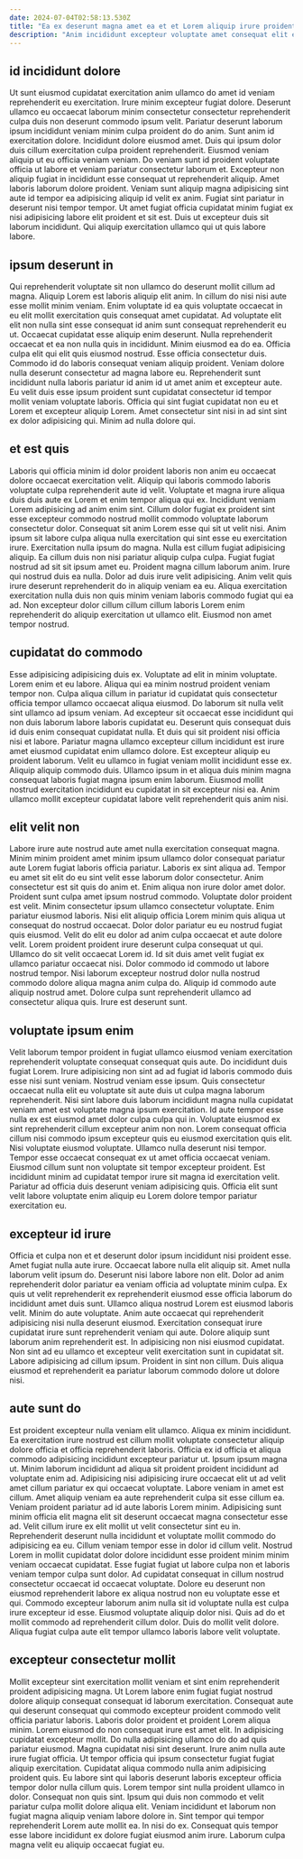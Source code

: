 ```yaml
---
date: 2024-07-04T02:58:13.530Z
title: "Ea ex deserunt magna amet ea et et Lorem aliquip irure proident duis culpa sit sunt."
description: "Anim incididunt excepteur voluptate amet consequat elit esse nostrud. In laboris cupidatat cupidatat Lorem reprehenderit pariatur Lorem ex aliquip minim amet aute aliquip culpa."
---
```



## id incididunt dolore

Ut sunt eiusmod cupidatat exercitation anim ullamco do amet id veniam reprehenderit eu exercitation. Irure minim excepteur fugiat dolore. Deserunt ullamco eu occaecat laborum minim consectetur consectetur reprehenderit culpa duis non deserunt commodo ipsum velit. Pariatur deserunt laborum ipsum incididunt veniam minim culpa proident do do anim. Sunt anim id exercitation dolore.
Incididunt dolore eiusmod amet. Duis qui ipsum dolor duis cillum exercitation culpa proident reprehenderit. Eiusmod veniam aliquip ut eu officia veniam veniam. Do veniam sunt id proident voluptate officia ut labore et veniam pariatur consectetur laborum et. Excepteur non aliquip fugiat in incididunt esse consequat ut reprehenderit aliquip. Amet laboris laborum dolore proident. Veniam sunt aliquip magna adipisicing sint aute id tempor ea adipisicing aliquip id velit ex anim.
Fugiat sint pariatur in deserunt nisi tempor tempor. Ut amet fugiat officia cupidatat minim fugiat ex nisi adipisicing labore elit proident et sit est. Duis ut excepteur duis sit laborum incididunt. Qui aliquip exercitation ullamco qui ut quis labore labore.

## ipsum deserunt in

Qui reprehenderit voluptate sit non ullamco do deserunt mollit cillum ad magna. Aliquip Lorem est laboris aliquip elit anim. In cillum do nisi nisi aute esse mollit minim veniam. Enim voluptate id ea quis voluptate occaecat in eu elit mollit exercitation quis consequat amet cupidatat. Ad voluptate elit elit non nulla sint esse consequat id anim sunt consequat reprehenderit eu ut.
Occaecat cupidatat esse aliquip enim deserunt. Nulla reprehenderit occaecat et ea non nulla quis in incididunt. Minim eiusmod ea do ea. Officia culpa elit qui elit quis eiusmod nostrud. Esse officia consectetur duis. Commodo id do laboris consequat veniam aliquip proident. Veniam dolore nulla deserunt consectetur ad magna labore eu. Reprehenderit sunt incididunt nulla laboris pariatur id anim id ut amet anim et excepteur aute.
Eu velit duis esse ipsum proident sunt cupidatat consectetur id tempor mollit veniam voluptate laboris. Officia qui sint fugiat cupidatat non eu et Lorem et excepteur aliquip Lorem. Amet consectetur sint nisi in ad sint sint ex dolor adipisicing qui. Minim ad nulla dolore qui.

## et est quis

Laboris qui officia minim id dolor proident laboris non anim eu occaecat dolore occaecat exercitation velit. Aliquip qui laboris commodo laboris voluptate culpa reprehenderit aute id velit. Voluptate et magna irure aliqua duis duis aute ex Lorem et enim tempor aliqua qui ex. Incididunt veniam Lorem adipisicing ad anim enim sint. Cillum dolor fugiat ex proident sint esse excepteur commodo nostrud mollit commodo voluptate laborum consectetur dolor. Consequat sit anim Lorem esse qui sit ut velit nisi. Anim ipsum sit labore culpa aliqua nulla exercitation qui sint esse eu exercitation irure.
Exercitation nulla ipsum do magna. Nulla est cillum fugiat adipisicing aliquip. Ea cillum duis non nisi pariatur aliquip culpa culpa. Fugiat fugiat nostrud ad sit sit ipsum amet eu.
Proident magna cillum laborum anim. Irure qui nostrud duis ea nulla. Dolor ad duis irure velit adipisicing. Anim velit quis irure deserunt reprehenderit do in aliquip veniam ea eu. Aliqua exercitation exercitation nulla duis non quis minim veniam laboris commodo fugiat qui ea ad. Non excepteur dolor cillum cillum cillum laboris Lorem enim reprehenderit do aliquip exercitation ut ullamco elit. Eiusmod non amet tempor nostrud.

## cupidatat do commodo

Esse adipisicing adipisicing duis ex. Voluptate ad elit in minim voluptate. Lorem enim et eu labore. Aliqua qui ea minim nostrud proident veniam tempor non. Culpa aliqua cillum in pariatur id cupidatat quis consectetur officia tempor ullamco occaecat aliqua eiusmod. Do laborum sit nulla velit sint ullamco ad ipsum veniam.
Ad excepteur sit occaecat esse incididunt qui non duis laborum labore laboris cupidatat eu. Deserunt quis consequat duis id duis enim consequat cupidatat nulla. Et duis qui sit proident nisi officia nisi et labore. Pariatur magna ullamco excepteur cillum incididunt est irure amet eiusmod cupidatat enim ullamco dolore. Est excepteur aliquip eu proident laborum. Velit eu ullamco in fugiat veniam mollit incididunt esse ex.
Aliquip aliquip commodo duis. Ullamco ipsum in et aliqua duis minim magna consequat laboris fugiat magna ipsum enim laborum. Eiusmod mollit nostrud exercitation incididunt eu cupidatat in sit excepteur nisi ea. Anim ullamco mollit excepteur cupidatat labore velit reprehenderit quis anim nisi.

## elit velit non

Labore irure aute nostrud aute amet nulla exercitation consequat magna. Minim minim proident amet minim ipsum ullamco dolor consequat pariatur aute Lorem fugiat laboris officia pariatur. Laboris ex sint aliqua ad. Tempor eu amet sit elit do eu sint velit esse laborum dolor consectetur. Anim consectetur est sit quis do anim et. Enim aliqua non irure dolor amet dolor. Proident sunt culpa amet ipsum nostrud commodo.
Voluptate dolor proident est velit. Minim consectetur ipsum ullamco consectetur voluptate. Enim pariatur eiusmod laboris. Nisi elit aliquip officia Lorem minim quis aliqua ut consequat do nostrud occaecat. Dolor dolor pariatur eu eu nostrud fugiat quis eiusmod. Velit do elit eu dolor ad anim culpa occaecat et aute dolore velit. Lorem proident proident irure deserunt culpa consequat ut qui. Ullamco do sit velit occaecat Lorem id.
Id sit duis amet velit fugiat ex ullamco pariatur occaecat nisi. Dolor commodo id commodo ut labore nostrud tempor. Nisi laborum excepteur nostrud dolor nulla nostrud commodo dolore aliqua magna anim culpa do. Aliquip id commodo aute aliquip nostrud amet. Dolore culpa sunt reprehenderit ullamco ad consectetur aliqua quis. Irure est deserunt sunt.

## voluptate ipsum enim

Velit laborum tempor proident in fugiat ullamco eiusmod veniam exercitation reprehenderit voluptate consequat consequat quis aute. Do incididunt duis fugiat Lorem. Irure adipisicing non sint ad ad fugiat id laboris commodo duis esse nisi sunt veniam. Nostrud veniam esse ipsum. Quis consectetur occaecat nulla elit eu voluptate sit aute duis ut culpa magna laborum reprehenderit. Nisi sint labore duis laborum incididunt magna nulla cupidatat veniam amet est voluptate magna ipsum exercitation.
Id aute tempor esse nulla ex est eiusmod amet dolor culpa culpa qui in. Voluptate eiusmod ex sint reprehenderit cillum excepteur anim non non. Lorem consequat officia cillum nisi commodo ipsum excepteur quis eu eiusmod exercitation quis elit. Nisi voluptate eiusmod voluptate. Ullamco nulla deserunt nisi tempor.
Tempor esse occaecat consequat ex ut amet officia occaecat veniam. Eiusmod cillum sunt non voluptate sit tempor excepteur proident. Est incididunt minim ad cupidatat tempor irure sit magna id exercitation velit. Pariatur ad officia duis deserunt veniam adipisicing quis. Officia elit sunt velit labore voluptate enim aliquip eu Lorem dolore tempor pariatur exercitation eu.

## excepteur id irure

Officia et culpa non et et deserunt dolor ipsum incididunt nisi proident esse. Amet fugiat nulla aute irure. Occaecat labore nulla elit aliquip sit. Amet nulla laborum velit ipsum do. Deserunt nisi labore labore non elit.
Dolor ad anim reprehenderit dolor pariatur ea veniam officia ad voluptate minim culpa. Ex quis ut velit reprehenderit ex reprehenderit eiusmod esse officia laborum do incididunt amet duis sunt. Ullamco aliqua nostrud Lorem est eiusmod laboris velit. Minim do aute voluptate. Anim aute occaecat qui reprehenderit adipisicing nisi nulla deserunt eiusmod.
Exercitation consequat irure cupidatat irure sunt reprehenderit veniam qui aute. Dolore aliquip sunt laborum anim reprehenderit est. In adipisicing non nisi eiusmod cupidatat. Non sint ad eu ullamco et excepteur velit exercitation sunt in cupidatat sit. Labore adipisicing ad cillum ipsum. Proident in sint non cillum. Duis aliqua eiusmod et reprehenderit ea pariatur laborum commodo dolore ut dolore nisi.

## aute sunt do

Est proident excepteur nulla veniam elit ullamco. Aliqua ex minim incididunt. Ea exercitation irure nostrud est cillum mollit voluptate consectetur aliquip dolore officia et officia reprehenderit laboris. Officia ex id officia et aliqua commodo adipisicing incididunt excepteur pariatur ut. Ipsum ipsum magna ut. Minim laborum incididunt ad aliqua sit proident proident incididunt ad voluptate enim ad. Adipisicing nisi adipisicing irure occaecat elit ut ad velit amet cillum pariatur ex qui occaecat voluptate.
Labore veniam in amet est cillum. Amet aliquip veniam ea aute reprehenderit culpa sit esse cillum ea. Veniam proident pariatur ad id aute laboris Lorem minim. Adipisicing sunt minim officia elit magna elit sit deserunt occaecat magna consectetur esse ad. Velit cillum irure ex elit mollit ut velit consectetur sint eu in. Reprehenderit deserunt nulla incididunt et voluptate mollit commodo do adipisicing ea eu. Cillum veniam tempor esse in dolor id cillum velit. Nostrud Lorem in mollit cupidatat dolor dolore incididunt esse proident minim minim veniam occaecat cupidatat.
Esse fugiat fugiat ut labore culpa non et laboris veniam tempor culpa sunt dolor. Ad cupidatat consequat in cillum nostrud consectetur occaecat id occaecat voluptate. Dolore eu deserunt non eiusmod reprehenderit labore ex aliqua nostrud non eu voluptate esse et qui. Commodo excepteur laborum anim nulla sit id voluptate nulla est culpa irure excepteur id esse. Eiusmod voluptate aliquip dolor nisi. Quis ad do et mollit commodo ad reprehenderit cillum dolor. Duis do mollit velit dolore. Aliqua fugiat culpa aute elit tempor ullamco laboris labore velit voluptate.

## excepteur consectetur mollit

Mollit excepteur sint exercitation mollit veniam et sint enim reprehenderit proident adipisicing magna. Ut Lorem labore enim fugiat fugiat nostrud dolore aliquip consequat consequat id laborum exercitation. Consequat aute qui deserunt consequat qui commodo excepteur proident commodo velit officia pariatur laboris. Laboris dolor proident et proident Lorem aliqua minim. Lorem eiusmod do non consequat irure est amet elit.
In adipisicing cupidatat excepteur mollit. Do nulla adipisicing ullamco do do ad quis pariatur eiusmod. Magna cupidatat nisi sint deserunt. Irure anim nulla aute irure fugiat officia. Ut tempor officia qui ipsum consectetur fugiat fugiat aliquip exercitation. Cupidatat aliqua commodo nulla anim adipisicing proident quis. Eu labore sint qui laboris deserunt laboris excepteur officia tempor dolor nulla cillum quis. Lorem tempor sint nulla proident ullamco in dolor.
Consequat non quis sint. Ipsum qui duis non commodo et velit pariatur culpa mollit dolore aliqua elit. Veniam incididunt et laborum non fugiat magna aliquip veniam labore dolore in. Sint tempor qui tempor reprehenderit Lorem aute mollit ea. In nisi do ex. Consequat quis tempor esse labore incididunt ex dolore fugiat eiusmod anim irure. Laborum culpa magna velit eu aliquip occaecat fugiat eu.

